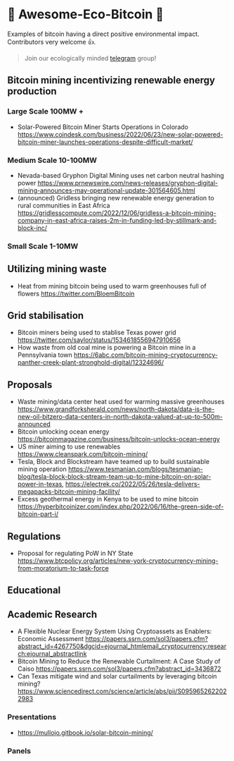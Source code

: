# 🍃 Awesome-Eco-Bitcoin 🍃

Examples of bitcoin having a direct positive environmental impact. Contributors very welcome 👍.

> Join our ecologically minded <a href="https://t.me/bitcoinenviromentalism">telegram</a> group!

## Bitcoin mining incentivizing renewable energy production 

### Large Scale 100MW +

* Solar-Powered Bitcoin Miner Starts Operations in Colorado https://www.coindesk.com/business/2022/06/23/new-solar-powered-bitcoin-miner-launches-operations-despite-difficult-market/

### Medium Scale 10-100MW

* Nevada-based Gryphon Digital Mining uses net carbon neutral hashing power https://www.prnewswire.com/news-releases/gryphon-digital-mining-announces-may-operational-update-301564605.html
* (announced) Gridless bringing new renewable energy generation to rural communities in East Africa https://gridlesscompute.com/2022/12/06/gridless-a-bitcoin-mining-company-in-east-africa-raises-2m-in-funding-led-by-stillmark-and-block-inc/

###  Small Scale 1-10MW

## Utilizing mining waste 

* Heat from mining bitcoin being used to warm greenhouses full of flowers https://twitter.com/BloemBitcoin

## Grid stabilisation 

* Bitcoin miners being used to stablise Texas power grid https://twitter.com/saylor/status/1534618556947910656
* How waste from old coal mine is powering a Bitcoin mine in a Pennsylvania town https://6abc.com/bitcoin-mining-cryptocurrency-panther-creek-plant-stronghold-digital/12324696/

## Proposals

* Waste mining/data center heat used for warming massive greenhouses https://www.grandforksherald.com/news/north-dakota/data-is-the-new-oil-bitzero-data-centers-in-north-dakota-valued-at-up-to-500m-announced 
* Bitcoin unlocking ocean energy https://bitcoinmagazine.com/business/bitcoin-unlocks-ocean-energy
* US miner aiming to use renewables https://www.cleanspark.com/bitcoin-mining/
* Tesla, Block and Blockstream have teamed up to build sustainable mining operation https://www.tesmanian.com/blogs/tesmanian-blog/tesla-block-block-stream-team-up-to-mine-bitcoin-on-solar-power-in-texas, https://electrek.co/2022/05/26/tesla-delivers-megapacks-bitcoin-mining-facility/
* Excess geothermal energy in Kenya to be used to mine bitcoin https://hyperbitcoinizer.com/index.php/2022/06/16/the-green-side-of-bitcoin-part-i/

## Regulations

* Proposal for regulating PoW in NY State https://www.btcpolicy.org/articles/new-york-cryptocurrency-mining-from-moratorium-to-task-force

## Educational

## Academic Research

* A Flexible Nuclear Energy System Using Cryptoassets as Enablers: Economic Assessment https://papers.ssrn.com/sol3/papers.cfm?abstract_id=4267750&dgcid=ejournal_htmlemail_cryptocurrency:research:ejournal_abstractlink
* Bitcoin Mining to Reduce the Renewable Curtailment: A Case Study of Caiso https://papers.ssrn.com/sol3/papers.cfm?abstract_id=3436872
* Can Texas mitigate wind and solar curtailments by leveraging bitcoin mining? https://www.sciencedirect.com/science/article/abs/pii/S0959652622022983

### Presentations

* https://mullojo.gitbook.io/solar-bitcoin-mining/

### Panels

